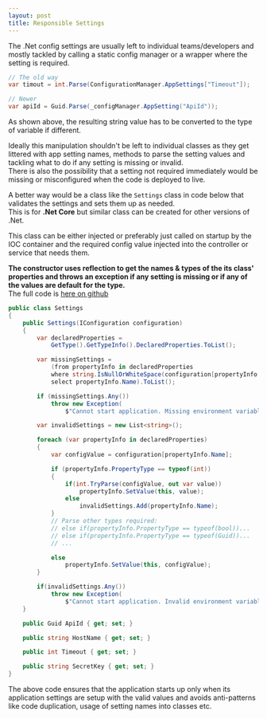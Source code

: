 ```yaml
---
layout: post
title: Responsible Settings
---
```


The .Net config settings are usually left to individual teams/developers and mostly tackled by calling a static config manager or a wrapper where the setting is required.  
  
```csharp
// The old way
var timout = int.Parse(ConfigurationManager.AppSettings["Timeout"]);

// Newer
var apiId = Guid.Parse(_configManager.AppSetting("ApiId"));
```

As shown above, the resulting string value has to be converted to the type of variable if different.


Ideally this manipulation shouldn't be left to individual classes as they get littered with app setting names, methods to parse the setting values and tackling what to do if any setting is missing or invalid.  
There is also the possibility that a setting not required immediately would be missing or misconfigured when the code is deployed to live.  


A better way would be a class like the ```Settings``` class in code below that validates the settings and sets them up as needed.   
This is for **.Net Core** but similar class can be created for other versions of .Net.    


This class can be either injected or preferably just called on startup by the IOC container and the required config value injected into the controller or service that needs them.  


__The constructor uses reflection to get the names & types of the its class' properties and throws an exception if any setting is missing or if any of the values are default for the type.__  
The full code is [here on github](https://github.com/kiran-singh/ResponsibleSettings/)  

```csharp
public class Settings
{
    public Settings(IConfiguration configuration) 
    {
        var declaredProperties = 
            GetType().GetTypeInfo().DeclaredProperties.ToList();

        var missingSettings = 
            (from propertyInfo in declaredProperties
            where string.IsNullOrWhiteSpace(configuration[propertyInfo.Name])
            select propertyInfo.Name).ToList();

        if (missingSettings.Any())
            throw new Exception(
                $"Cannot start application. Missing environment variables: {string.Join(", ", missingSettings)}");

        var invalidSettings = new List<string>();

        foreach (var propertyInfo in declaredProperties)
        {
            var configValue = configuration[propertyInfo.Name];

            if (propertyInfo.PropertyType == typeof(int))
            {
                if(int.TryParse(configValue, out var value))
                    propertyInfo.SetValue(this, value);
                else
                    invalidSettings.Add(propertyInfo.Name);
            }  
            // Parse other types required: 
            // else if(propertyInfo.PropertyType == typeof(bool))...
            // else if(propertyInfo.PropertyType == typeof(Guid))...
            // ...

            else 
                propertyInfo.SetValue(this, configValue);
        }

        if(invalidSettings.Any())
            throw new Exception(
                $"Cannot start application. Invalid environment variables: {string.Join(", ", invalidSettings)}");
    }

    public Guid ApiId { get; set; }

    public string HostName { get; set; }

    public int Timeout { get; set; }

    public string SecretKey { get; set; }
}
```

The above code ensures that the application starts up only when its application settings are setup with the valid values and avoids anti-patterns like code duplication, usage of setting names into classes etc.